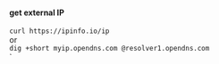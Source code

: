 #### get external IP  
`curl https://ipinfo.io/ip`  
or  
`dig +short myip.opendns.com @resolver1.opendns.com`  
`
